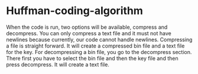 # Huffman-coding-algorithm

When the code is run, two options will be available, compress and decompress. 
You can only compress a text file and it must not have newlines because currently, our code cannot handle newlines. 
Compressing a file is straight forward.
It will create a compressed bin file and a text file for the key. 
For decompressing a bin file, you go to the decompress section. 
There first you have to select the bin file and then the key file and then press decompress. 
It will create a text file.
